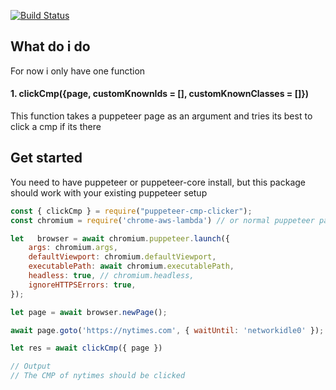 [![Build Status](https://app.travis-ci.com/emilhein/puppeteer-cmp-clicker.svg?branch=main)](https://app.travis-ci.com/emilhein/puppeteer-cmp-clicker)

## What do i do

For now i only have one function

#### 1. clickCmp({page, customKnownIds = [], customKnownClasses = []})

This function takes a puppeteer page as an argument and tries its best to click a cmp if its there


## Get started
You need to have puppeteer or puppeteer-core install, but this package should work with your existing puppeteer setup

```js
const { clickCmp } = require("puppeteer-cmp-clicker");
const chromium = require('chrome-aws-lambda') // or normal puppeteer package

let   browser = await chromium.puppeteer.launch({
    args: chromium.args,
    defaultViewport: chromium.defaultViewport,
    executablePath: await chromium.executablePath,
    headless: true, // chromium.headless,
    ignoreHTTPSErrors: true,
});

let page = await browser.newPage();

await page.goto('https://nytimes.com', { waitUntil: 'networkidle0' });

let res = await clickCmp({ page })

// Output
// The CMP of nytimes should be clicked

```
